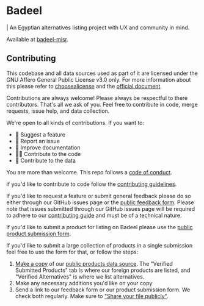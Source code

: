 # Badeel

| An Egyptian alternatives listing project with UX and community in mind.

Available at [badeel-misr](https://badeel-masr.netlify.app).

## Contributing

This codebase and all data sources used as part of it are licensed under the GNU
Affero General Public License v3.0 only. For more information about this please refer
to [choosealicense](https://choosealicense.com/licenses/agpl-3.0) and the
[official document](https://www.gnu.org/licenses/agpl-3.0.en.html).

Contributions are always welcome! Please always be respectful to there
contributors. That's all we ask of you. Feel free to contribute in code, merge
requests, issue help, and data collection.

We're open to all kinds of contributions. If you want to:

- 🤔 Suggest a feature
- 🐛 Report an issue
- 📖 Improve documentation
- 👩‍💻 Contribute to the code
- 📝 Contribute to the data

You are more than welcome. This repo follows a [code of
conduct](CODE_OF_CONDUCT.md).

If you'd like to contribute to code follow the [contributing
guidelines](CONTRIBUTING.md).

If you'd like to request a feature or submit general feedback please do so
either through our GitHub issues page or the [public feedback
form](https://forms.gle/ELeQ5rtuEVVLipwV9). Please note that issues submitted
through our GitHub issues page will be required to adhere to our [contributing
guide](./CONTRIBUTING.md) and must be of a technical nature.

If you'd like to submit a product for listing on Badeel please use the [public
product submission form](https://forms.gle/HCdPtLxeTg93r75t5).

If you'd like to submit a large collection of products in a single submission
feel free to use the form for that, or follow the steps:

1. [Make a
   copy](https://support.google.com/docs/answer/49114?hl=en&co=GENIE.Platform%3DDesktop#zippy=%2Cmake-a-copy-of-a-file)
   of our [public products data
   source](https://docs.google.com/spreadsheets/d/1chPpWQa_zRAgLIS1RtNyKnDayGyEndG4Sqg-KmGqIuo/edit#gid=1503994404).
   The "Verified Submitted Products" tab is where our foreign products are
   listed, and "Verified Alternatives" is where we list alternatives.
2. Make any necessary additions you'd like on your copy
3. Send a link to our feedback form or our product submission form. We check
   both regularly. Make sure to ["Share your file publicly"](https://support.google.com/docs/answer/2494822?hl=en&sjid=4471142965946458526-EU#zippy=%2Cshare-a-file-publicly).
